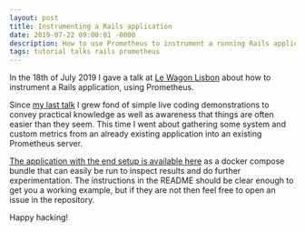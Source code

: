 ```yaml
---
layout: post
title: Instrumenting a Rails application
date: 2019-07-22 09:00:01 -0000
description: How to use Prometheus to instrument a running Rails application
tags: tutorial talks rails prometheus
---
```


In the 18th of July 2019 I gave a talk at [Le Wagon Lisbon](https://www.lewagon.com/lisbon) about how to instrument a Rails application, using Prometheus.

Since [my last talk](/2019-06-28/email-me-maybe/) I grew fond of simple live coding demonstrations to convey practical knowledge as well as awareness that things are often easier than they seem. This time I went about gathering some system and custom metrics from an already existing application into an existing Prometheus server.

[The application with the end setup is available here](https://github.com/punnie/rails-prom) as a docker compose bundle that can easily be run to inspect results and do further experimentation. The instructions in the README should be clear enough to get you a working example, but if they are not then feel free to open an issue in the repository.

Happy hacking!
